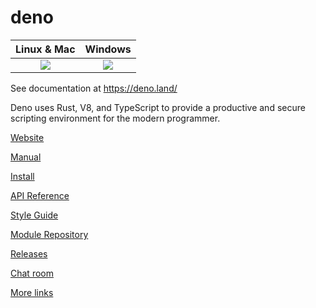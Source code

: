 # deno

|      **Linux & Mac**       |        **Windows**         |
| :------------------------: | :------------------------: |
| [![][tci badge]][tci link] | [![][avy badge]][avy link] |

See documentation at https://deno.land/

<!-- prettier-ignore -->
[avy badge]: https://ci.appveyor.com/api/projects/status/yel7wtcqwoy0to8x?branch=master&svg=true
[avy link]: https://ci.appveyor.com/project/deno/deno
[tci badge]: https://travis-ci.com/denoland/deno.svg?branch=master
[tci link]: https://travis-ci.com/denoland/deno

Deno uses Rust, V8, and TypeScript to provide a productive and secure scripting
environment for the modern programmer.

[Website](https://deno.land/)

[Manual](https://deno.land/manual.html#introduction)

[Install](https://github.com/denoland/deno_install)

[API Reference](https://deno.land/typedoc)

[Style Guide](https://deno.land/style_guide.html)

[Module Repository](https://deno.land/x/)

[Releases](Releases.md)

[Chat room](https://gitter.im/denolife/Lobby)

[More links](https://github.com/denolib/awesome-deno)
